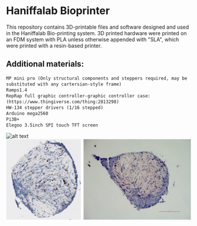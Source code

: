 # Haniffalab Bioprinter

This repository contains 3D-printable files and software designed and used in the Haniffalab Bio-printing system. 3D printed hardware were printed on an FDM system with PLA unless otherwise appended with "SLA", which were printed with a resin-based printer.

## Additional materials:
	MP mini pro (Only structural components and steppers required, may be substituted with any cartersian-style frame)
	Ramps1.4
  	RepRap full graphic controller-graphic controller case: (https://www.thingiverse.com/thing:2813298)
	HW-134 stepper drivers (1/16 stepped)
	Arduino mega2560
  	Pi3B+
  	Elegoo 3.5inch SPI touch TFT screen 
	
![alt text](https://github.com/haniffalab/HL_open_source_hardware/blob/main/1_HL_Bioprinter/20210126_163532.jpg)
![alt text](https://github.com/haniffalab/HL_open_source_hardware/blob/main/1_HL_Bioprinter/organoids.png)
